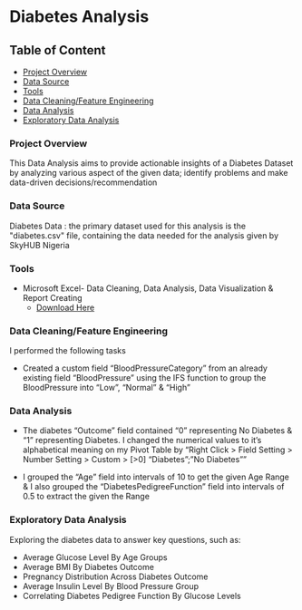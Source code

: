# Diabetes Analysis

## Table of Content

- [Project Overview](#project-overview)
- [Data Source](#data-source)
- [Tools](#tools)
- [Data Cleaning/Feature Engineering](#data-cleaningfeature-engineering)
- [Data Analysis](#data-analysis)
- [Exploratory Data Analysis](#exploratory-data-analysis)

### Project Overview
This Data Analysis aims to provide actionable insights of a Diabetes Dataset by analyzing various aspect of the given data; identify problems and make data-driven decisions/recommendation

### Data Source
Diabetes Data : the primary dataset used for this analysis is the "diabetes.csv" file, containing the data needed for the analysis given by SkyHUB Nigeria

### Tools
- Microsoft Excel- Data Cleaning, Data Analysis, Data Visualization & Report Creating 
	- [Download Here](https://microsoft.com)

### Data Cleaning/Feature Engineering

I performed the following tasks
- Created a custom field “BloodPressureCategory” from an already existing field “BloodPressure” using the IFS function to group the BloodPressure into “Low”, “Normal” & “High”


### Data Analysis
- The diabetes “Outcome” field contained “0” representing No Diabetes & “1” representing Diabetes. I changed the numerical values to it’s alphabetical meaning on my Pivot Table by “Right Click > Field Setting > Number Setting > Custom > [>0] “Diabetes”;”No Diabetes””
* I grouped the “Age” field into intervals of 10 to get the given Age Range & I also grouped the “DiabetesPedigreeFunction” field into intervals of 0.5 to extract the given the Range


### Exploratory Data Analysis

Exploring the diabetes data to answer key questions, such as:
- Average Glucose Level By Age Groups
- Average BMI By Diabetes Outcome
- Pregnancy Distribution Across Diabetes Outcome
- Average Insulin Level By Blood Pressure Group
- Correlating Diabetes Pedigree Function By Glucose Levels
